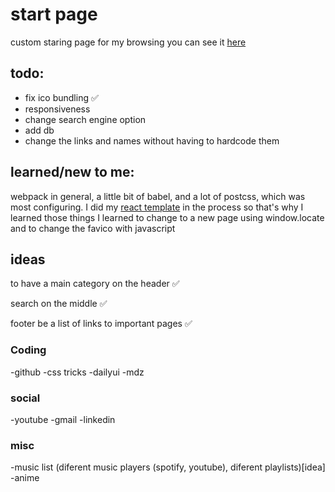 # start page

custom staring page for my browsing 
you can see it [here](https://brtkev.github.io/start-page/)

## todo:
- fix ico bundling ✅
- responsiveness
- change search engine option
- add db
- change the links and names without having to hardcode them

## learned/new to me:
webpack in general, a little bit of babel, and a lot of postcss, which was most configuring.
I did my [react template](https://github.com/brtkev/react-light-template) in the process so that's why I learned those things
I learned to change to a new page using window.locate and to change the favico with javascript

## ideas

to have a main category on the header ✅

search on the middle ✅

footer be a list of links to important pages ✅

### Coding
-github
-css tricks
-dailyui
-mdz

### social
-youtube
-gmail
-linkedin

### misc
-music list (diferent music players (spotify, youtube), diferent playlists)[idea]
-anime


